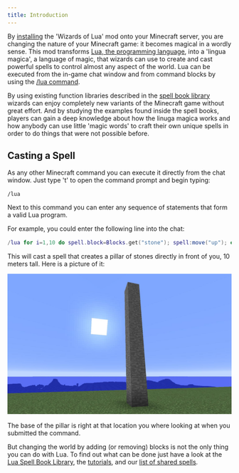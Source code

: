 ```yaml
---
title: Introduction
---
```

By [installing](/installation.html) the 'Wizards of Lua' mod
onto your Minecraft server, you are changing the nature of your Minecraft
game: it becomes magical in a wordly sense.
This mod transforms [Lua, the programming language](https://www.lua.org),
into a 'lingua magica', a language of magic, that wizards can use to create
and cast powerful spells to control almost any aspect of the world.
Lua can be executed from the in-game chat window and from command blocks by
using the [/lua command](/lua-command.html).

By using existing function libraries described in the [spell book library](/spellbooklibrary)
wizards can enjoy completely new variants of the Minecraft game without great effort.
And by studying the examples found inside the spell books,
players can gain a deep knowledge about how the linuga magica works
and how anybody can use little 'magic words' to craft their own unique spells
in order to do things that were not possible before.

## Casting a Spell
As any other Minecraft command you can execute it directly from the chat
window.
Just type 't' to open the command prompt and begin typing:
```
/lua
```

Next to this command you can enter any sequence of statements that form
a valid Lua program.


For example, you could enter the following line into the chat:
```lua
/lua for i=1,10 do spell.block=Blocks.get("stone"); spell:move("up"); end
```
This will cast a spell that creates a pillar of stones directly in front of you,
10 meters tall. Here is a picture of it:

![Pillar of Stone](images/pillar-of-stone.jpg)

The base of the pillar is right at that location you where looking at when you
submitted the command.

But changing the world by adding (or removing) blocks is not the only thing
you can do with Lua.
To find out what can be done just have a look at the [Lua Spell Book Library](/spellbooklibrary),
the [tutorials](/tutorials.html), and our [list of shared spells](/spells.html).
